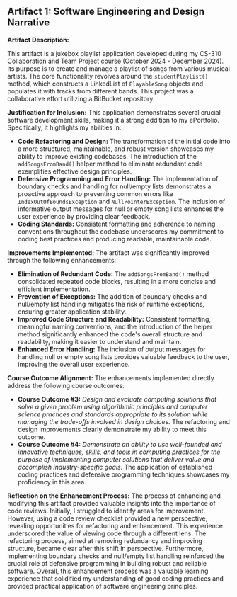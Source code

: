## Artifact 1: Software Engineering and Design Narrative

**Artifact Description:**

This artifact is a jukebox playlist application developed during my CS-310 Collaboration and Team Project course (October 2024 - December 2024).  Its purpose is to create and manage a playlist of songs from various musical artists. The core functionality revolves around the `studentPlaylist()` method, which constructs a LinkedList of `PlayableSong` objects and populates it with tracks from different bands. This project was a collaborative effort utilizing a BitBucket repository.

**Justification for Inclusion:**
This application demonstrates several crucial software development skills, making it a strong addition to my ePortfolio.  Specifically, it highlights my abilities in:

*   **Code Refactoring and Design:** The transformation of the initial code into a more structured, maintainable, and robust version showcases my ability to improve existing codebases.  The introduction of the `addSongsFromBand()` helper method to eliminate redundant code exemplifies effective design principles.
*   **Defensive Programming and Error Handling:** The implementation of boundary checks and handling for null/empty lists demonstrates a proactive approach to preventing common errors like `IndexOutOfBoundsException` and `NullPointerException`.  The inclusion of informative output messages for null or empty song lists enhances the user experience by providing clear feedback.
*   **Coding Standards:** Consistent formatting and adherence to naming conventions throughout the codebase underscores my commitment to coding best practices and producing readable, maintainable code.

**Improvements Implemented:**
The artifact was significantly improved through the following enhancements:

*   **Elimination of Redundant Code:** The `addSongsFromBand()` method consolidated repeated code blocks, resulting in a more concise and efficient implementation.
*   **Prevention of Exceptions:** The addition of boundary checks and null/empty list handling mitigates the risk of runtime exceptions, ensuring greater application stability.
*   **Improved Code Structure and Readability:** Consistent formatting, meaningful naming conventions, and the introduction of the helper method significantly enhanced the code's overall structure and readability, making it easier to understand and maintain.
*   **Enhanced Error Handling:**  The inclusion of output messages for handling null or empty song lists provides valuable feedback to the user, improving the overall user experience.

**Course Outcome Alignment:**
The enhancements implemented directly address the following course outcomes:

*   **Course Outcome #3:** *Design and evaluate computing solutions that solve a given problem using algorithmic principles and computer science practices and standards appropriate to its solution while managing the trade-offs involved in design choices.* The refactoring and design improvements clearly demonstrate my ability to meet this outcome.
*   **Course Outcome #4:** *Demonstrate an ability to use well-founded and innovative techniques, skills, and tools in computing practices for the purpose of implementing computer solutions that deliver value and accomplish industry-specific goals.* The application of established coding practices and defensive programming techniques showcases my proficiency in this area.

**Reflection on the Enhancement Process:**
The process of enhancing and modifying this artifact provided valuable insights into the importance of code reviews.  Initially, I struggled to identify areas for improvement.  However, using a code review checklist provided a new perspective, revealing opportunities for refactoring and enhancement.  This experience underscored the value of viewing code through a different lens.  The refactoring process, aimed at removing redundancy and improving structure, became clear after this shift in perspective.  Furthermore, implementing boundary checks and null/empty list handling reinforced the crucial role of defensive programming in building robust and reliable software.  Overall, this enhancement process was a valuable learning experience that solidified my understanding of good coding practices and provided practical application of software engineering principles.
